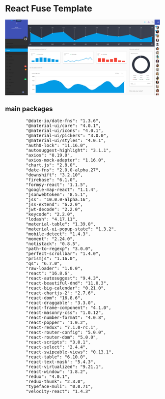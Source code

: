 # React Fuse Template

<kbd>
        <img src="1.png">
</kbd>

## main packages
<pre>
        "@date-io/date-fns": "1.3.6",
        "@material-ui/core": "4.0.1",
        "@material-ui/icons": "4.0.1",
        "@material-ui/pickers": "3.0.0",
        "@material-ui/styles": "4.0.1",
        "auth0-lock": "11.16.0",
        "autosuggest-highlight": "3.1.1",
        "axios": "0.19.0",
        "axios-mock-adapter": "1.16.0",
        "chart.js": "2.8.0",
        "date-fns": "2.0.0-alpha.27",
        "downshift": "3.2.10",
        "firebase": "6.1.0",
        "formsy-react": "1.1.5",
        "google-map-react": "1.1.4",
        "jsonwebtoken": "8.5.1",
        "jss": "10.0.0-alpha.16",
        "jss-extend": "6.2.0",
        "jwt-decode": "2.2.0",
        "keycode": "2.2.0",
        "lodash": "4.17.11",
        "material-table": "1.39.0",
        "material-ui-popup-state": "1.3.2",
        "mobile-detect": "1.4.3",
        "moment": "2.24.0",
        "notistack": "0.8.5",
        "path-to-regexp": "3.0.0",
        "perfect-scrollbar": "1.4.0",
        "prismjs": "1.16.0",
        "qs": "6.7.0",
        "raw-loader": "1.0.0",
        "react": "16.8.6",
        "react-autosuggest": "9.4.3",
        "react-beautiful-dnd": "11.0.3",
        "react-big-calendar": "0.21.0",
        "react-chartjs-2": "2.7.6",
        "react-dom": "16.8.6",
        "react-draggable": "3.3.0",
        "react-frame-component": "4.1.0",
        "react-masonry-css": "1.0.12",
        "react-number-format": "4.0.8",
        "react-popper": "1.0.2",
        "react-redux": "7.1.0-rc.1",
        "react-router-config": "5.0.0",
        "react-router-dom": "5.0.0",
        "react-scripts": "3.0.1",
        "react-select": "2.4.4",
        "react-swipeable-views": "0.13.1",
        "react-table": "6.10.0",
        "react-text-mask": "5.4.3",
        "react-virtualized": "9.21.1",
        "react-window": "1.8.2",
        "redux": "4.0.1",
        "redux-thunk": "2.3.0",
        "typeface-muli": "0.0.71",
        "velocity-react": "1.4.3"
<pre>